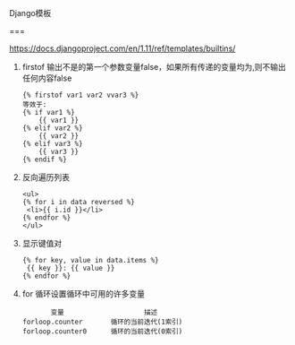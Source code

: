 Django模板

===

 https://docs.djangoproject.com/en/1.11/ref/templates/builtins/ 

1. firstof
   输出不是的第一个参数变量false，如果所有传递的变量均为,则不输出任何内容false

    ```django
    {% firstof var1 var2 vvar3 %}
    等效于:
    {% if var1 %}
        {{ var1 }}
    {% elif var2 %}
        {{ var2 }}
    {% elif var3 %}
        {{ var3 }}
    {% endif %}
    ```

2. 反向遍历列表

   ```django
   <ul>
   {% for i in data reversed %}
   	<li>{{ i.id }}</li>
   {% endfor %}
   </ul>
   ```

3. 显示键值对

   ```django
   {% for key, value in data.items %}
   	{{ key }}: {{ value }}
   {% endfor %}
   ```

4. for 循环设置循环中可用的许多变量

   ```django
          变量                    描述
   forloop.counter       循环的当前迭代(1索引)
   forloop.counter0      循环的当前迭代(0索引)
   ```

   

